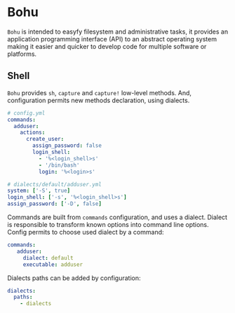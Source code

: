 # Bohu

``Bohu`` is intended to easyfy filesystem and administrative tasks,
it provides an application programming interface (API)
to an abstract operating system making
it easier and quicker to develop code for multiple software or platforms.

## Shell

``Bohu`` provides ``sh``, ``capture`` and ``capture!`` low-level methods.
And, configuration permits new methods declaration, using dialects.

```yaml
# config.yml
commands:
  adduser:
    actions:
      create_user:
        assign_password: false
        login_shell:
          - '%<login_shell>s'
          - '/bin/bash'
          login: '%<login>s'
```

```yaml
# dialects/default/adduser.yml
system: ['-S', true]
login_shell: ['-s', '%<login_shell>s']
assign_password: ['-D', false]
```

Commands are built from ``commands`` configuration, and uses a dialect.
Dialect is responsible to transform known options into command line options.
Config permits to choose used dialect by a command:

```yaml
commands:
   adduser:
     dialect: default
     executable: adduser
 ```

Dialects paths can be added by configuration:

```yaml
dialects:
  paths:
    - dialects
```
